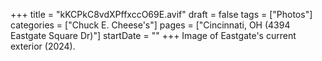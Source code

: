 +++
title = "kKCPkC8vdXPffxccO69E.avif"
draft = false
tags = ["Photos"]
categories = ["Chuck E. Cheese's"]
pages = ["Cincinnati, OH (4394 Eastgate Square Dr)"]
startDate = ""
+++
Image of Eastgate's current exterior (2024).
